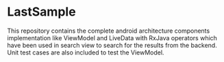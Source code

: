 # LastSample

This repository contains the complete android architecture components implementation like ViewModel and LiveData with RxJava operators which have been used in search view to search for the results from the backend. Unit test cases are also included to test the ViewModel.

